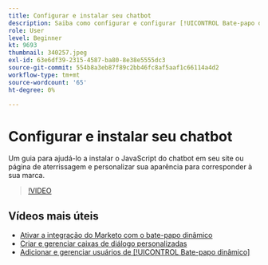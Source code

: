 ```yaml
---
title: Configurar e instalar seu chatbot
description: Saiba como configurar e configurar [!UICONTROL Bate-papo dinâmico] para primeira utilização.
role: User
level: Beginner
kt: 9693
thumbnail: 340257.jpeg
exl-id: 63e6df39-2315-4587-ba80-8e38e5555dc3
source-git-commit: 554b8a3eb87f89c2bb46fc8af5aaf1c66114a4d2
workflow-type: tm+mt
source-wordcount: '65'
ht-degree: 0%

---
```


# Configurar e instalar seu chatbot

Um guia para ajudá-lo a instalar o JavaScript do chatbot em seu site ou página de aterrissagem e personalizar sua aparência para corresponder à sua marca.

>[!VIDEO](https://video.tv.adobe.com/v/340257/?quality=12&learn=on)

## Vídeos mais úteis

* [Ativar a integração do Marketo com o bate-papo dinâmico](marketo-integration.md)
* [Criar e gerenciar caixas de diálogo personalizadas](dialogue-management.md)
* [Adicionar e gerenciar usuários de [!UICONTROL Bate-papo dinâmico] ](user-management.md)
